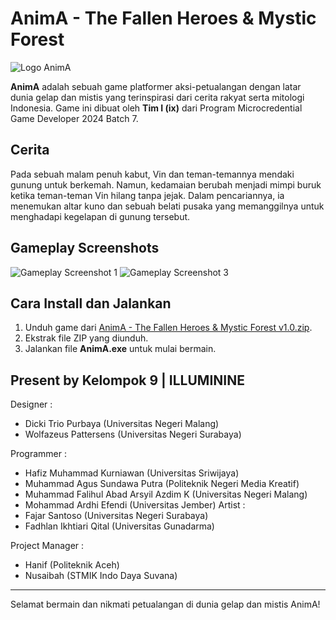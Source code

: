 # AnimA - The Fallen Heroes & Mystic Forest

![Logo AnimA](https://img.itch.zone/aW1hZ2UvMzE2OTg4Ni8xODk3MzM1OS5naWY=/original/vXs0jZ.gif)

**AnimA** adalah sebuah game platformer aksi-petualangan dengan latar dunia gelap dan mistis yang terinspirasi dari cerita rakyat serta mitologi Indonesia. Game ini dibuat oleh **Tim I (ix)** dari Program Microcredential Game Developer 2024 Batch 7.

## Cerita
Pada sebuah malam penuh kabut, Vin dan teman-temannya mendaki gunung untuk berkemah. Namun, kedamaian berubah menjadi mimpi buruk ketika teman-teman Vin hilang tanpa jejak. Dalam pencariannya, ia menemukan altar kuno dan sebuah belati pusaka yang memanggilnya untuk menghadapi kegelapan di gunung tersebut. 

## Gameplay Screenshots
![Gameplay Screenshot 1](https://img.itch.zone/aW1hZ2UvMzE2OTg4Ni8xODk0NTMwMC5qcGc=/original/lncL84.jpg)
![Gameplay Screenshot 3](https://img.itch.zone/aW1hZ2UvMzE2OTg4Ni8xODk0NTI5OC5qcGc=/original/LwVcYA.jpg)


## Cara Install dan Jalankan
1. Unduh game dari [AnimA - The Fallen Heroes & Mystic Forest v1.0.zip](https://illuminine.itch.io/anima-the-fallen-heroes-and-mystic-forest).
2. Ekstrak file ZIP yang diunduh.
3. Jalankan file **AnimA.exe** untuk mulai bermain.

## Present by **Kelompok 9 | ILLUMININE**

Designer : 
-  Dicki Trio Purbaya (Universitas Negeri Malang) 
-  Wolfazeus Pattersens (Universitas Negeri Surabaya)

Programmer : 
- Hafiz Muhammad Kurniawan (Universitas Sriwijaya)
- Muhammad Agus Sundawa Putra (Politeknik Negeri Media Kreatif)
- Muhammad Falihul Abad Arsyil Azdim K (Universitas Negeri Malang)
- Mohammad Ardhi Efendi (Universitas Jember)
Artist : 
- Fajar Santoso (Universitas Negeri Surabaya) 
- Fadhlan Ikhtiari Qital (Universitas Gunadarma) 

Project Manager : 
- Hanif (Politeknik Aceh) 
- Nusaibah (STMIK Indo Daya Suvana)

---
Selamat bermain dan nikmati petualangan di dunia gelap dan mistis AnimA!
